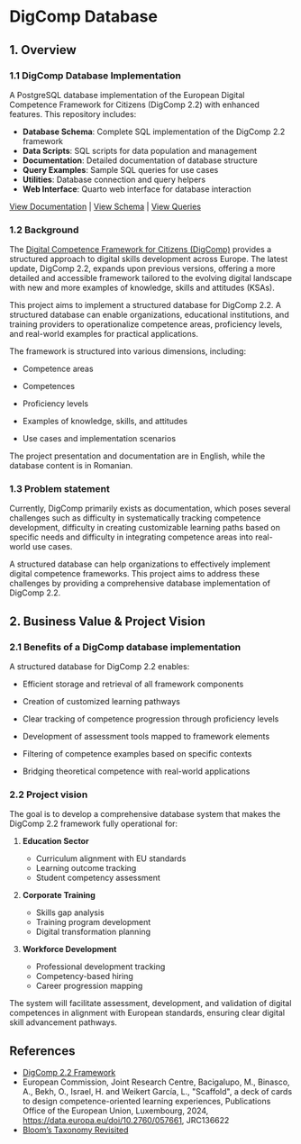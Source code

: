 # DigComp Database 

## 1. Overview

### 1.1 DigComp Database Implementation

A PostgreSQL database implementation of the European Digital Competence Framework for Citizens (DigComp 2.2) with enhanced features. This repository includes:

- **Database Schema**: Complete SQL implementation of the DigComp 2.2 framework
- **Data Scripts**: SQL scripts for data population and management
- **Documentation**: Detailed documentation of database structure
- **Query Examples**: Sample SQL queries for use cases
- **Utilities**: Database connection and query helpers
- **Web Interface**: Quarto web interface for database interaction

[View Documentation](docs/database_structure.md) | [View Schema](src/schema.sql) | [View Queries](src/queries.md)

### 1.2 Background

The [Digital Competence Framework for Citizens (DigComp)](https://publications.jrc.ec.europa.eu/repository/handle/JRC128415) provides a structured approach to digital skills development across Europe. The latest update, DigComp 2.2, expands upon previous versions, offering a more detailed and accessible framework tailored to the evolving digital landscape with new and more examples of knowledge, skills and attitudes (KSAs).

This project aims to implement a structured database for DigComp 2.2. A structured database can enable organizations, educational institutions, and training providers to operationalize competence areas, proficiency levels, and real-world examples for practical applications.

The framework is structured into various dimensions, including:

-   Competence areas

-   Competences

-   Proficiency levels

-   Examples of knowledge, skills, and attitudes

-   Use cases and implementation scenarios

The project presentation and documentation are in English, while the database content is in Romanian.

### 1.3 Problem statement

Currently, DigComp primarily exists as documentation, which poses several challenges such as difficulty in systematically tracking competence development, difficulty in creating customizable learning paths based on specific needs and difficulty in integrating competence areas into real-world use cases.

A structured database can help organizations to effectively implement digital competence frameworks. This project aims to address these challenges by providing a comprehensive database implementation of DigComp 2.2.

## 2. Business Value & Project Vision

### 2.1 Benefits of a DigComp database implementation

A structured database for DigComp 2.2 enables:

- Efficient storage and retrieval of all framework components

- Creation of customized learning pathways

- Clear tracking of competence progression through proficiency levels

- Development of assessment tools mapped to framework elements

- Filtering of competence examples based on specific contexts

- Bridging theoretical competence with real-world applications

### 2.2 Project vision

The goal is to develop a comprehensive database system that makes the DigComp 2.2 framework fully operational for:

1. **Education Sector**
   - Curriculum alignment with EU standards
   - Learning outcome tracking
   - Student competency assessment

2. **Corporate Training**
   - Skills gap analysis
   - Training program development
   - Digital transformation planning

3. **Workforce Development**
   - Professional development tracking
   - Competency-based hiring
   - Career progression mapping

The system will facilitate assessment, development, and validation of digital competences in alignment with European standards, ensuring clear digital skill advancement pathways.

## References

- [DigComp 2.2 Framework](https://publications.jrc.ec.europa.eu/repository/handle/JRC128415)
- European Commission, Joint Research Centre, Bacigalupo, M., Binasco, A., Bekh, O., Israel, H. and Weikert García, L., "Scaffold", a deck of cards to design competence-oriented learning experiences, Publications Office of the European Union, Luxembourg, 2024, https://data.europa.eu/doi/10.2760/057661, JRC136622
- [Bloom’s Taxonomy Revisited](https://ecampus.oregonstate.edu/faculty/artificial-intelligence-tools/blooms-taxonomy-revisited/)

